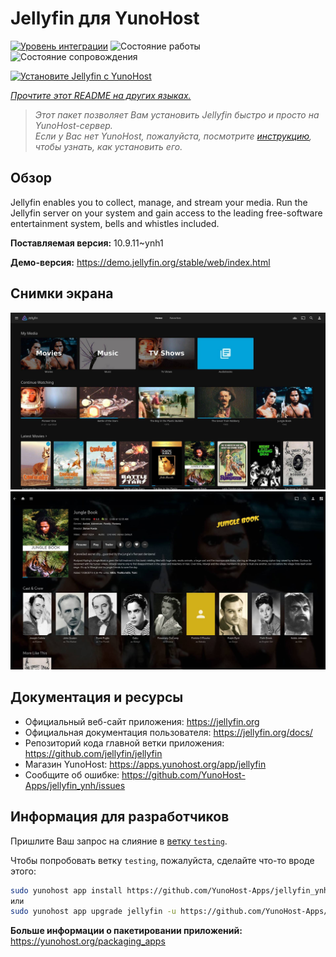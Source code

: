 <!--
Важно: этот README был автоматически сгенерирован <https://github.com/YunoHost/apps/tree/master/tools/readme_generator>
Он НЕ ДОЛЖЕН редактироваться вручную.
-->

# Jellyfin для YunoHost

[![Уровень интеграции](https://dash.yunohost.org/integration/jellyfin.svg)](https://ci-apps.yunohost.org/ci/apps/jellyfin/) ![Состояние работы](https://ci-apps.yunohost.org/ci/badges/jellyfin.status.svg) ![Состояние сопровождения](https://ci-apps.yunohost.org/ci/badges/jellyfin.maintain.svg)

[![Установите Jellyfin с YunoHost](https://install-app.yunohost.org/install-with-yunohost.svg)](https://install-app.yunohost.org/?app=jellyfin)

*[Прочтите этот README на других языках.](./ALL_README.md)*

> *Этот пакет позволяет Вам установить Jellyfin быстро и просто на YunoHost-сервер.*  
> *Если у Вас нет YunoHost, пожалуйста, посмотрите [инструкцию](https://yunohost.org/install), чтобы узнать, как установить его.*

## Обзор

Jellyfin enables you to collect, manage, and stream your media. Run the Jellyfin server on your system and gain access to the leading free-software entertainment system, bells and whistles included.


**Поставляемая версия:** 10.9.11~ynh1

**Демо-версия:** <https://demo.jellyfin.org/stable/web/index.html>

## Снимки экрана

![Снимок экрана Jellyfin](./doc/screenshots/jellyfin-1.jpg)
![Снимок экрана Jellyfin](./doc/screenshots/jellyfin-2.jpg)

## Документация и ресурсы

- Официальный веб-сайт приложения: <https://jellyfin.org>
- Официальная документация пользователя: <https://jellyfin.org/docs/>
- Репозиторий кода главной ветки приложения: <https://github.com/jellyfin/jellyfin>
- Магазин YunoHost: <https://apps.yunohost.org/app/jellyfin>
- Сообщите об ошибке: <https://github.com/YunoHost-Apps/jellyfin_ynh/issues>

## Информация для разработчиков

Пришлите Ваш запрос на слияние в [ветку `testing`](https://github.com/YunoHost-Apps/jellyfin_ynh/tree/testing).

Чтобы попробовать ветку `testing`, пожалуйста, сделайте что-то вроде этого:

```bash
sudo yunohost app install https://github.com/YunoHost-Apps/jellyfin_ynh/tree/testing --debug
или
sudo yunohost app upgrade jellyfin -u https://github.com/YunoHost-Apps/jellyfin_ynh/tree/testing --debug
```

**Больше информации о пакетировании приложений:** <https://yunohost.org/packaging_apps>
